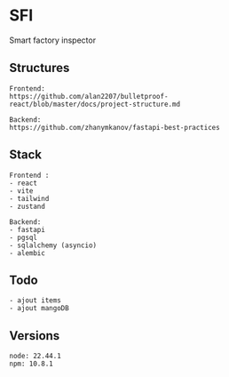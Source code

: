 # SFI
Smart factory inspector

## Structures
```
Frontend:
https://github.com/alan2207/bulletproof-react/blob/master/docs/project-structure.md

Backend:
https://github.com/zhanymkanov/fastapi-best-practices
```

## Stack
```
Frontend :
- react
- vite
- tailwind
- zustand

Backend:
- fastapi
- pgsql
- sqlalchemy (asyncio)
- alembic
```

## Todo
``` 
- ajout items
- ajout mangoDB
```

## Versions
```
node: 22.44.1
npm: 10.8.1
```